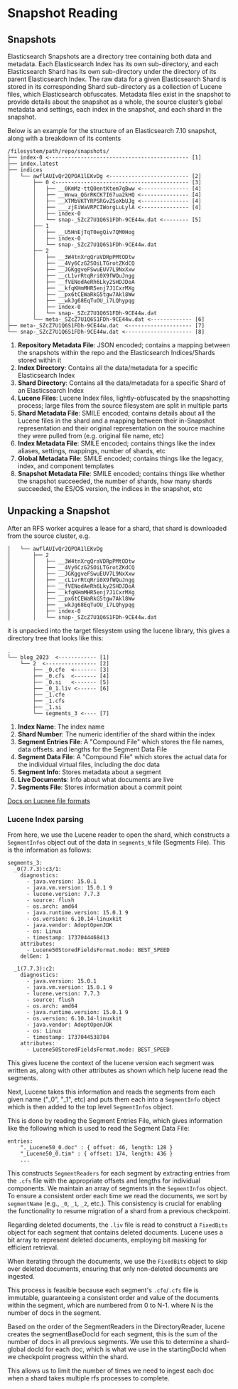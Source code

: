 # Snapshot Reading

## Snapshots

Elasticsearch Snapshots are a directory tree containing both data and metadata.  Each Elasticsearch Index has its own sub-directory, and each Elasticsearch Shard has its own sub-directory under the directory of its parent Elasticsearch Index.  The raw data for a given Elasticsearch Shard is stored in its corresponding Shard sub-directory as a collection of Lucene files, which Elasticsearch obfuscates.  Metadata files exist in the snapshot to provide details about the snapshot as a whole, the source cluster’s global metadata and settings, each index in the snapshot, and each shard in the snapshot.

Below is an example for the structure of an Elasticsearch 7.10 snapshot, along with a breakdown of its contents

```
/filesystem/path/repo/snapshots/
├── index-0 <-------------------------------------------- [1]
├── index.latest
├── indices
│   └── awflAUIvQr2QPOA1lEKvDg <------------------------- [2]
│       ├── 0 <------------------------------------------ [3]
│       │   ├── __0KmMz-ttQ0entKtem7qBww <--------------- [4]
│       │   ├── __Wnwa_QGrRKCK7I67ua2kHQ <--------------- [4]
│       │   ├── __XTMbVKTYRPSRGvZSoXbUJg <--------------- [4]
│       │   ├── ___zjEiWaVRPCIWorgLuLylA <--------------- [4]
│       │   ├── index-0
│       │   └── snap-_SZcZ7U1Q6S1FDh-9CE44w.dat <-------- [5]
│       ├── 1
│       │   ├── __U5HnEjTqT0egQiv7QM0Hog
│       │   ├── index-0
│       │   └── snap-_SZcZ7U1Q6S1FDh-9CE44w.dat
│       ├── 2
│       │   ├── __3W4tnXrgQraVDRpPMtODtw
│       │   ├── __4Vy6CzG2SOiLTGrotZKdCQ
│       │   ├── __JGKggveFSwuEUV7L9NxXxw
│       │   ├── __cL1vrRtqRri0X9fWQuJngg
│       │   ├── __fVENodAeRh6Lky2SHDJDoA
│       │   ├── __kfqKHmMHR5enj7J1CxrMXg
│       │   ├── __px6tCEWaRkG5tgw7Akl8Ww
│       │   ├── __wkJg68EqTuOU_i7LQhypqg
│       │   ├── index-0
│       │   └── snap-_SZcZ7U1Q6S1FDh-9CE44w.dat
│       └── meta-_SZcZ7U1Q6S1FDh-9CE44w.dat <------------- [6]
├── meta-_SZcZ7U1Q6S1FDh-9CE44w.dat  <-------------------- [7]
└── snap-_SZcZ7U1Q6S1FDh-9CE44w.dat <--------------------- [8]
```

1. **Repository Metadata File**: JSON encoded; contains a mapping between the snapshots within the repo and the Elasticsearch Indices/Shards stored within it
2. **Index Directory**: Contains all the data/metadata for a specific Elasticsearch Index
3. **Shard Directory**: Contains all the data/metadata for a specific Shard of an Elasticsearch Index
4. **Lucene Files**: Lucene Index files, lightly-obfuscated by the snapshotting process; large files from the source filesystem are split in multiple parts
5. **Shard Metadata File**: SMILE encoded; contains details about all the Lucene files in the shard and a mapping between their in-Snapshot representation and their original representation on the source machine they were pulled from (e.g. original file name, etc)
6. **Index Metadata File**: SMILE encoded; contains things like the index aliases, settings, mappings, number of shards, etc
7. **Global Metadata File**: SMILE encoded; contains things like the legacy, index, and component templates
8. **Snapshot Metadata File**: SMILE encoded; contains things like whether the snapshot succeeded, the number of shards, how many shards succeeded, the ES/OS version, the indices in the snapshot, etc

## Unpacking a Snapshot

After an RFS worker acquires a lease for a shard, that shard is downloaded from the source cluster, e.g.

```
│   └── awflAUIvQr2QPOA1lEKvDg
│       ├── 2
│       │   ├── __3W4tnXrgQraVDRpPMtODtw
│       │   ├── __4Vy6CzG2SOiLTGrotZKdCQ
│       │   ├── __JGKggveFSwuEUV7L9NxXxw
│       │   ├── __cL1vrRtqRri0X9fWQuJngg
│       │   ├── __fVENodAeRh6Lky2SHDJDoA
│       │   ├── __kfqKHmMHR5enj7J1CxrMXg
│       │   ├── __px6tCEWaRkG5tgw7Akl8Ww
│       │   ├── __wkJg68EqTuOU_i7LQhypqg
│       │   ├── index-0
│       │   └── snap-_SZcZ7U1Q6S1FDh-9CE44w.dat
```

it is unpacked into the target filesystem using the lucene library, this gives a directory tree that looks like this:

```
.
└── blog_2023  <------------ [1] 
    └── 2  <---------------- [2] 
        ├── _0.cfe  <------- [3] 
        ├── _0.cfs  <------- [4] 
        ├── _0.si   <------- [5] 
        ├── _0_1.liv <------ [6] 
        ├── _1.cfe
        ├── _1.cfs
        ├── _1.si
        └── segments_3 <---- [7] 
```
1. **Index Name**: The index name
2. **Shard Number**: The numeric identifier of the shard within the index
3. **Segment Entries File**: A "Compound File" which stores the file names, data offsets. and lengths for the Segment Data File
4. **Segment Data File**: A "Compound File" which stores the actual data for the individual virtual files, including the doc data
5. **Segment Info**: Stores metadata about a segment
6. **Live Documents**: Info about what documents are live
7. **Segments File**: Stores information about a commit point

[Docs on Lucnee file formats](https://lucene.apache.org/core/10_1_0/core/org/apache/lucene/codecs/lucene101/package-summary.html#file-names)

### Lucene Index parsing

From here, we use the Lucene reader to open the shard, which constructs a `SegmentInfos` object out of the data in `segments_N` file (Segments File). This is the information as follows:

```
segments_3:
  _0(7.7.3):c3/1:
    diagnostics:
      - java.version: 15.0.1
      - java.vm.version: 15.0.1 9
      - lucene.version: 7.7.3
      - source: flush
      - os.arch: amd64
      - java.runtime.version: 15.0.1 9
      - os.version: 6.10.14-linuxkit
      - java.vendor: AdoptOpenJDK
      - os: Linux
      - timestamp: 1737044468413
    attributes:
      - Lucene50StoredFieldsFormat.mode: BEST_SPEED
    delGen: 1
  
  _1(7.7.3):c2:
    diagnostics:
      - java.version: 15.0.1
      - java.vm.version: 15.0.1 9
      - lucene.version: 7.7.3
      - source: flush
      - os.arch: amd64
      - java.runtime.version: 15.0.1 9
      - os.version: 6.10.14-linuxkit
      - java.vendor: AdoptOpenJDK
      - os: Linux
      - timestamp: 1737044538784
    attributes:
      - Lucene50StoredFieldsFormat.mode: BEST_SPEED
```

This gives lucene the context of the lucene version each segment was written as, along with other attributes as shown which help lucene read the segments.

Next, Lucene takes this information and reads the segments from each given name ("_0", "_1", etc) and puts them each into a `SegmentInfo` object which is then added to the top level `SegmentInfos` object.

This is done by reading the Segment Entries File, which gives information like the following which is used to read the Segment Data File:
```
entries:
    "._Lucene50_0.doc" : { offset: 46, length: 128 }
    "_Lucene50_0.tim" : { offset: 174, length: 436 }
    ...
```

This constructs `SegmentReaders` for each segment by extracting entries from the `.cfs` file with the appropriate offsets and lengths for individual components. We maintain an array of segments in the `SegmentInfos` object. To ensure a consistent order each time we read the documents, we sort by `segmentName` (e.g., `_0`, `_1`, `_2`, etc.). This consistency is crucial for enabling the functionality to resume migration of a shard from a previous checkpoint.

Regarding deleted documents, the `.liv` file is read to construct a `FixedBits` object for each segment that contains deleted documents. Lucene uses a bit array to represent deleted documents, employing bit masking for efficient retrieval.

When iterating through the documents, we use the `FixedBits` object to skip over deleted documents, ensuring that only non-deleted documents are ingested.

This process is feasible because each segment's `.cfe`/`.cfs` file is immutable, guaranteeing a consistent order and value of the documents within the segment, which are numbered from 0 to N-1. where N is the number of docs in the segment.

Based on the order of the SegmentReaders in the DirectoryReader, lucene creates the segmentBaseDocId for each segment, this is the sum of the number of docs in all previous segments.
We use this to determine a shard-global docId for each doc, which is what we use in the startingDocId when we checkpoint progress within the shard.

This allows us to limit the number of times we need to ingest each doc when a shard takes multiple rfs processes to complete.
